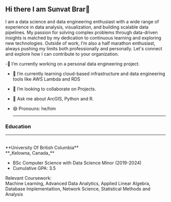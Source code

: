 ## Hi there I am Sunvat Brar👋

<!--
**Sunvat/Sunvat** is a ✨ _special_ ✨ repository because its `README.md` (this file) appears on your GitHub profile.

Here are some ideas to get you started:

- 🔭 I’m currently working on ...
- 🌱 I’m currently learning ...
- 👯 I’m looking to collaborate on ...
- 🤔 I’m looking for help with ...
- 💬 Ask me about ...
- 📫 How to reach me: ...
- 😄 Pronouns: ...
- ⚡ Fun fact: ...
-->
I am a data science and data engineering enthusiast with a wide range of experience in data analysis, visualization, and building scalable data pipelines. My passion for solving complex problems through data-driven insights is matched by my dedication to continuous learning and exploring new technologies.
Outside of work, I’m also a half marathon enthusiast, always pushing my limits both professionally and personally. Let's connect and explore how I can contribute to your organization.

-🔭 I’m currently working on a personal data engineering project.
- 🌱 I’m currently learning cloud-based infrastructure and data engineering tools like AWS Lambda and RDS
- 👯 I’m looking to collaborate on Projects.
- 💬 Ask me about ArcGIS, Python and R.
- 😄 Pronouns: he/him

  <hr>
 ### Education
  <hr>
<br>**University Of British Columbia**
<br>
**_Kelowna, Canada_**
<ul>
  
<li>BSc Computer Science with Data Science Minor (2019-2024)</li>
<li>Cumulative GPA: 3.5</li>

</ul>

Relevant Coursework:<br> 
Machine Learning, Advanced Data Analytics, Applied Linear Algebra, Database Implementaition, Network Science,  Statistical Methods and Analysis
</section>
